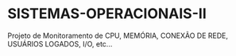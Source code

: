 # SISTEMAS-OPERACIONAIS-II
Projeto de Monitoramento de CPU, MEMÓRIA, CONEXÃO DE REDE, USUÁRIOS LOGADOS, I/O, etc...
